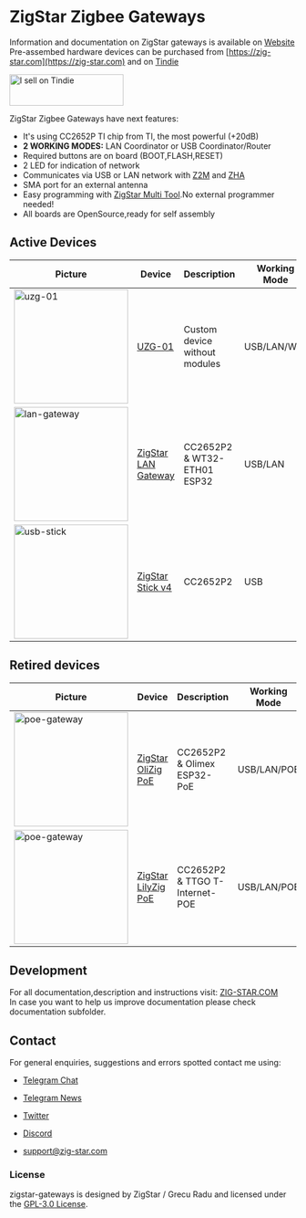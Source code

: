 # ZigStar Zigbee Gateways
Information and documentation on ZigStar gateways is available on [Website](https://zig-star.com) <br/> 
Pre-assembed hardware devices can be purchased from [https://zig-star.com](https://zig-star.com) and on [Tindie](https://www.tindie.com/stores/zigstar/)<br />

<a href="https://www.tindie.com/stores/zigstar/?ref=offsite_badges&utm_source=sellers_mercenaruss&utm_medium=badges&utm_campaign=badge_small"><img src="https://d2ss6ovg47m0r5.cloudfront.net/badges/tindie-smalls.png" alt="I sell on Tindie" width="200" height="55"></a>

ZigStar Zigbee Gateways have next features:

-   It's using CC2652P TI chip from TI, the most powerful (+20dB)
-   **2 WORKING MODES:** LAN Coordinator or USB Coordinator/Router
-   Required buttons are on board (BOOT,FLASH,RESET)
-   2 LED for indication of network
-   Communicates via USB or LAN network with  [Z2M](https://www.zigbee2mqtt.io/)  and  [ZHA](https://www.home-assistant.io/integrations/zha/)
-   SMA port for an external antenna
-   Easy programming with  [ZigStar Multi Tool](https://zig-star.com/radio-docs/zigstar-multi-tool/#zigstar-multi-tool).No external programmer needed!
-   All boards are OpenSource,ready for self assembly

## Active Devices
| Picture                                                                                                                                              	| Device              	| Description                        	| Working Mode 	|
|------------------------------------------------------------------------------------------------------------------------------------------------------	|---------------------	|------------------------------------	|--------------	|
| <img src="https://community-assets.home-assistant.io/original/4X/0/1/4/014fb9a56b5239e2581322c66b63e963c03d9329.png" alt="uzg-01" width="200"/>  	| [UZG-01](https://uzg.zig-star.com/) 	| Custom device without modules 	| USB/LAN/WIFI      	|
| <img src="https://community-assets.home-assistant.io/original/3X/3/a/3ab437daac64d8deae80f2be16e9c2052c23a0b6.png" alt="lan-gateway" width="200"/>  	| [ZigStar LAN Gateway](https://zig-star.com/projects/zigbee-gw-lan/) 	| CC2652P2 & WT32-ETH01 ESP32 	| USB/LAN      	|
| <img src="https://community-assets.home-assistant.io/original/3X/a/0/a0a9472919b0d0fc6983f2c0da78a20ae86f112a.png" alt="usb-stick" width="200"/>     	| [ZigStar Stick v4](https://zig-star.com/projects/zigbee-stick-v4/)    	| CC2652P2                           	| USB          	|


## Retired devices
| Picture                                                                                                                                              	| Device              	| Description                        	| Working Mode 	|
|------------------------------------------------------------------------------------------------------------------------------------------------------	|---------------------	|------------------------------------	|--------------	|
| <img src="https://community-assets.home-assistant.io/original/4X/e/4/e/e4eda73347dcb0366c0542efe3a7a3a268963b0c.png" alt="poe-gateway" width="200"/> 	| [ZigStar OliZig PoE](https://zig-star.com/projects/zigstar-olizig/) 	| CC2652P2 & Olimex ESP32-PoE    	| USB/LAN/POE  	|
| <img src="https://community-assets.home-assistant.io/original/4X/b/0/c/b0c2125b108cb665414bcb774b29c121dab30a70.png" alt="poe-gateway" width="200"/> 	| [ZigStar LilyZig PoE](https://zig-star.com/projects/zigstar-lilyzig/) 	| CC2652P2 & TTGO T-Internet-POE     	| USB/LAN/POE  	|

## Development

For all documentation,description and instructions visit: [ZIG-STAR.COM](https://zig-star.com)<br>
In case you want to help us improve documentation please check documentation subfolder.

## Contact

For general enquiries, suggestions and errors spotted contact me using:

- [Telegram Chat](https://t.me/zig_starting)

- [Telegram News](https://t.me/zigstar)

- [Twitter](https://twitter.com/zig_star4u)

- [Discord](https://discord.gg/zPMT3GvvdC)

- [support@zig-star.com](mailto:support@zig-star.com)

### License
zigstar-gateways is designed by ZigStar / Grecu Radu and licensed under the [GPL-3.0 License](https://opensource.org/licenses/GPL-3.0).
